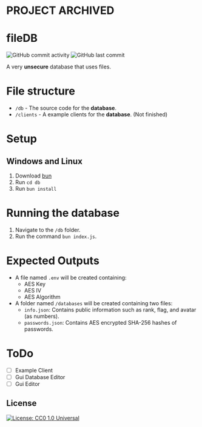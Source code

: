 # PROJECT ARCHIVED

# fileDB
![GitHub commit activity](https://img.shields.io/github/commit-activity/w/ploszukiwacz/fileDB)
![GitHub last commit](https://img.shields.io/github/last-commit/ploszukiwacz/fileDB)

A very **unsecure** database that uses files.

# File structure
- `/db` - The source code for the **database**.
- `/clients` - A example clients for the **database**. (Not finished)

# Setup
## Windows and Linux
1. Download [bun](https://bun.sh/)
2. Run `cd db`
3. Run `bun install`

# Running the database
1. Navigate to the `/db` folder.
2. Run the command `bun index.js`.

# Expected Outputs
- A file named `.env` will be created containing:
    - AES Key
    - AES IV
    - AES Algorithm
- A folder named `/databases` will be created containing two files:
    - `info.json`: Contains public information such as rank, flag, and avatar (as numbers).
    - `passwords.json`: Contains AES encrypted SHA-256 hashes of passwords.

# ToDo
- [ ] Example Client
- [ ] Gui Database Editor
- [ ] Gui Editor

## License

[![License: CC0 1.0 Universal](https://img.shields.io/github/license/PlOszukiwaczDEV/fileDB)](https://creativecommons.org/publicdomain/zero/1.0/legalcode.en)
